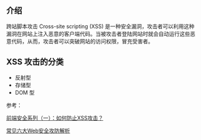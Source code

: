 ## 介绍

跨站脚本攻击 Cross-site scripting (XSS) 是一种安全漏洞，攻击者可以利用这种漏洞在网站上注入恶意的客户端代码。当被攻击者登陆网站时就会自动运行这些恶意代码，从而，攻击者可以突破网站的访问权限，冒充受害者。



## XSS 攻击的分类

- 反射型
- 存储型
- DOM 型



参考：

[前端安全系列（一）：如何防止XSS攻击？](https://juejin.im/post/5bad9140e51d450e935c6d64)

[常见六大Web安全攻防解析](https://blog.fundebug.com/2019/02/01/details-about-6-web-security/)

